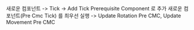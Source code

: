 새로운 컴포넌트  -> Tick -> Add Tick Prerequisite Component 로 추가
새로운 컴포넌트(Pre Cmc Tick) 를 최우선 실행
-> Update Rotation Pre CMC, Update Movement Pre CMC 